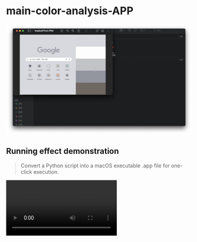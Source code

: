 # main-color-analysis-APP

![overview](./README.assets/overview.png)

## Running effect demonstration

> Convert a Python script into a macOS executable .app file for one-click execution.

<video src="./result.mp4"></video>

